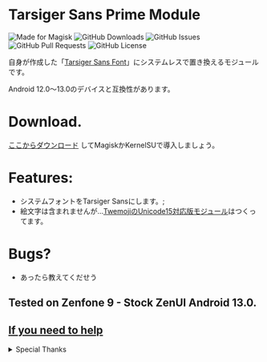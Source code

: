 # Tarsiger Sans Prime Module

![Made for Magisk](https://img.shields.io/badge/Made%20for-Magisk-teal?style=for-the-badge&logo=magisk)
![GitHub Downloads](https://img.shields.io/github/downloads/monefiera/Tarsiger-Sans-Prime/total?color=green&style=for-the-badge&logo=github)
![GitHub Issues](https://img.shields.io/github/issues/monefiera/Tarsiger-Sans-Prime?style=for-the-badge&logo=github)
![GitHub Pull Requests](https://img.shields.io/github/issues-pr/monefiera/Tarsiger-Sans-Prime?style=for-the-badge&logo=github)
![GitHub License](https://img.shields.io/github/license/monefiera/Tarsiger-Sans-Prime?style=for-the-badge&logo=github)

自身が作成した「[Tarsiger Sans Font](https://github.com/monefiera/Tarsiger-Sans)」にシステムレスで置き換えるモジュールです。

Android 12.0～13.0のデバイスと互換性があります。

# Download.
[ここからダウンロード](https://github.com/monefiera/Tarsiger-Sans-Prime/archive/refs/heads/main.zip) してMagiskかKernelSUで導入しましょう。

# Features:
- システムフォントをTarsiger Sansにします。;
- 絵文字は含まれませんが…[TwemojiのUnicode15対応版モジュール](https://github.com/monefiera/Twemoji-Remastered)はつくってます。

# Bugs?
- あったら教えてくだせう

## Tested on Zenfone 9 - Stock ZenUI Android 13.0.

## [If you need to help](https://misskey.io/@Forsaken_Love02)

<details>
  <summary>Special Thanks</summary>

- [ProductSansFont](https://github.com/D4rK7355608/GoogleProductSansFont):READMEの参考にしました
- [Oh My Font Template](https://gitlab.com/nongthaihoang/omftemplate):モジュールの素体
  
</details>
